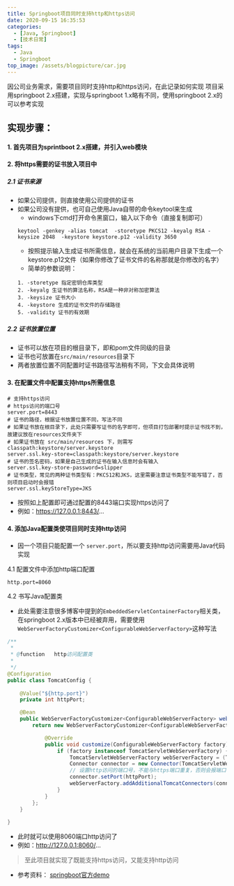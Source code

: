 ```yaml
---
title: Springboot项目同时支持http和https访问
date: 2020-09-15 16:35:53
categories:
  - [Java, Springboot]
  - [技术日常]
tags:
  - Java
  - Springboot
top_image: /assets/blogpicture/car.jpg
---
```


因公司业务需求，需要项目同时支持http和https访问，在此记录如何实现
项目采用springboot 2.x搭建，实现与springboot 1.x略有不同，使用springboot 2.x的可以参考实现
<!-- more -->

## 实现步骤：
#### 1. 首先项目为sprintboot 2.x搭建，并引入web模块
#### 2. 将https需要的证书放入项目中
##### 2.1 证书来源
- 如果公司提供，则直接使用公司提供的证书
- 如果公司没有提供，也可自己使用Java自带的命令keytool来生成
	- windows下cmd打开命令黑窗口，输入以下命令（直接复制即可）
	```
	keytool -genkey -alias tomcat  -storetype PKCS12 -keyalg RSA -keysize 2048  -keystore keystore.p12 -validity 3650
	```
	- 按照提示输入生成证书所需信息，就会在系统的当前用户目录下生成一个keystore.p12文件（如果你修改了证书文件的名称那就是你修改的名字）
	- 简单的参数说明：
	```
	1. -storetype 指定密钥仓库类型 
	2. -keyalg 生证书的算法名称，RSA是一种非对称加密算法 
	3. -keysize 证书大小 
	4. -keystore 生成的证书文件的存储路径 
	5. -validity 证书的有效期
	```

##### 2.2 证书放置位置
- 证书可以放在项目的根目录下，即和pom文件同级的目录
- 证书也可放置在```src/main/resources```目录下
- 两者放置位置不同配置时证书路径写法稍有不同，下文会具体说明

#### 3. 在配置文件中配置支持https所需信息
```properties
# 支持https访问
# https访问的端口号
server.port=8443
# 证书的路径，根据证书放置位置不同，写法不同
# 如果证书放在根目录下，此处只需要写证书的名字即可，但项目打包部署时提示证书找不到，故建议放在resources文件夹下
# 如果证书放在 src/main/resources 下，则需写 classpath:keystore/server.keystore
server.ssl.key-store=classpath:keystore/server.keystore
# 证书的签名密码，如果是自己生成的证书在输入信息时会有输入
server.ssl.key-store-password=slipper
# 证书类型，常见的两种证书类型有：PKCS12和JKS，这里需要注意证书类型不能写错了，否则项目启动时会报错
server.ssl.keyStoreType=JKS
```
- 按照如上配置即可通过配置的8443端口实现https访问了
- 例如：https://127.0.0.1:8443/...

#### 4. 添加Java配置类使项目同时支持http访问
- 因一个项目只能配置一个 ```server.port```，所以要支持http访问需要用Java代码实现

4.1 配置文件中添加http端口配置
```properties
http.port=8060
```
4.2 书写Java配置类
- 此处需要注意很多博客中提到的```EmbeddedServletContainerFactory```相关类，在springboot 2.x版本中已经被弃用，需要使用```WebServerFactoryCustomizer<ConfigurableWebServerFactory>```这种写法
```java
/**
 * 
 * @function   http访问配置类
 *
 */
@Configuration
public class TomcatConfig {
    
    @Value("${http.port}")
    private int httpPort;

    @Bean
    public WebServerFactoryCustomizer<ConfigurableWebServerFactory> webServerFactoryCustomizer() {
        return new WebServerFactoryCustomizer<ConfigurableWebServerFactory>() {

            @Override
            public void customize(ConfigurableWebServerFactory factory) {
                if (factory instanceof TomcatServletWebServerFactory) {
                    TomcatServletWebServerFactory webServerFactory = (TomcatServletWebServerFactory)factory;
                    Connector connector = new Connector(TomcatServletWebServerFactory.DEFAULT_PROTOCOL);
                    // 设置http访问的端口号，不能与https端口重复，否则会报端口被占用的错误
                    connector.setPort(httpPort);
                    webServerFactory.addAdditionalTomcatConnectors(connector);
                }
            }
        };
    }
      
}
```
- 此时就可以使用8060端口http访问了
- 例如：http://127.0.0.1:8060/...

> 至此项目就实现了既能支持https访问，又能支持http访问

- 参考资料：
[springboot官方demo](https://github.com/spring-projects/spring-boot/blob/v2.0.0.RELEASE/spring-boot-samples/spring-boot-sample-tomcat-multi-connectors/src/main/java/sample/tomcat/multiconnector/SampleTomcatTwoConnectorsApplication.java)